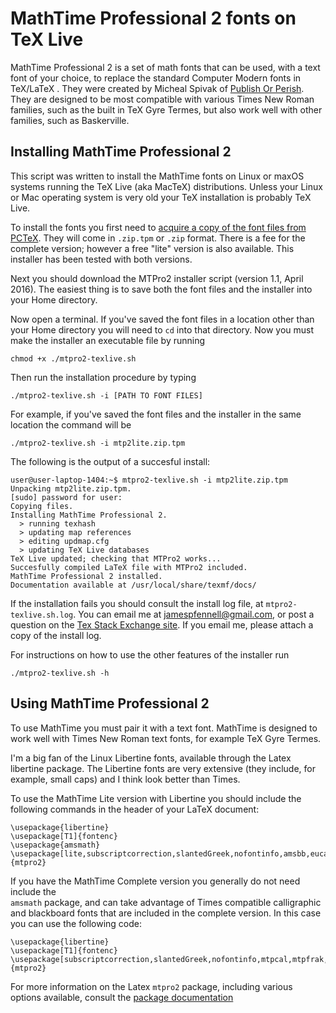 
# MathTime Professional 2 fonts on TeX Live

MathTime Professional 2 is a set of math fonts that can be used, with 
a text font of your choice, to replace the standard Computer Modern fonts 
in TeX/LaTeX . They were created by Micheal Spivak of 
[Publish Or Perish](http://www.mathpop.com).
They are designed to be most compatible with various Times New Roman families, such as the built in TeX Gyre Termes, but also work well with other families, such as Baskerville.

## Installing MathTime Professional 2

This script was written to install the MathTime fonts
on Linux or maxOS systems running the TeX Live (aka MacTeX) distributions. Unless your Linux or Mac operating system is very old your TeX installation is probably TeX Live.

To install the fonts you first need to 
[acquire a copy of the font files from PCTeX](http://www.pctex.com/mtpro2.html).
They will come in `.zip.tpm` or `.zip` format. 
There is a fee for the complete version; however a free "lite" version is also available. This installer has been tested with both versions.

Next you should download the MTPro2 installer script (version 1.1, April 2016). The easiest thing is to save both the font files and the installer into your Home directory.

Now open a terminal. If you've saved the font files in a location other than your Home directory you will need to `cd` into that directory. Now you must make the installer an executable file by running

    chmod +x ./mtpro2-texlive.sh

Then run the installation procedure by typing

    ./mtpro2-texlive.sh -i [PATH TO FONT FILES]

For example, if you've saved the font files and the installer in the same location the command will be

    ./mtpro2-texlive.sh -i mtp2lite.zip.tpm

The following is the output of a succesful install:

    user@user-laptop-1404:~$ mtpro2-texlive.sh -i mtp2lite.zip.tpm
    Unpacking mtp2lite.zip.tpm.
    [sudo] password for user: 
    Copying files.
    Installing MathTime Professional 2.
      > running texhash
      > updating map references
      > editing updmap.cfg
      > updating TeX Live databases
    TeX Live updated; checking that MTPro2 works...
    Succesfully compiled LaTeX file with MTPro2 included.
    MathTime Professional 2 installed.
    Documentation available at /usr/local/share/texmf/docs/	

If the installation fails you should consult the install log file, at 
`mtpro2-texlive.sh.log`. You can email me at jamespfennell@gmail.com, or post a question on the 
[Tex Stack Exchange site](https://tex.stackexchange.com). If you email me, please attach a copy of the install log.

For instructions on how to use the other features of the installer run

    ./mtpro2-texlive.sh -h

## Using MathTime Professional 2

To use MathTime you must pair it with a text font. MathTime is designed to work well with Times New Roman text fonts, for example TeX Gyre Termes.

I'm a big fan of the Linux Libertine fonts, available through the Latex libertine package. The Libertine fonts are very extensive (they include, for example, small caps) and I think look better than Times.

To use the MathTime Lite version with Libertine you should include the following commands in the header of your LaTeX document:

    \usepackage{libertine}
    \usepackage[T1]{fontenc}
    \usepackage{amsmath}
    \usepackage[lite,subscriptcorrection,slantedGreek,nofontinfo,amsbb,eucal]{mtpro2}

If you have the MathTime Complete version you generally do not need include the     
`amsmath` package, and can take advantage of Times compatible calligraphic and blackboard fonts that are included in the complete version. In this case you can use the following code:

    \usepackage{libertine}
    \usepackage[T1]{fontenc}
    \usepackage[subscriptcorrection,slantedGreek,nofontinfo,mtpcal,mtpfrak,mtphrb]{mtpro2}


For more information on the Latex `mtpro2` package, including
various options available, consult the 
[package documentation](http://www.pctex.com/files/managed/1/1b/mtpro2Abbrev.pdf)
